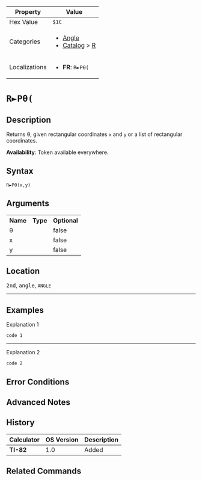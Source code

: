 | Property      | Value |
|---------------|-------|
| Hex Value     | `$1C`|
| Categories    | <ul><li>[Angle](../categories/Angle.md)</li><li>[Catalog](../categories/Catalog.md) > [R](../categories/Catalog.md#R)</li></ul> |
| Localizations | <ul><li><b>FR</b>: `R►Pθ(`</li></ul> |

# `R►Pθ(`

## Description
Returns θ, given rectangular coordinates `x` and `y` or a list of rectangular coordinates.


<b>Availability</b>: Token available everywhere.

## Syntax
`R►Pθ(x,y)`

## Arguments
<table>
<tr><th>Name</th><th>Type</th><th>Optional</th></tr>

<tr><td>θ</td><td></td><td>false</td></tr>

<tr><td>x</td><td></td><td>false</td></tr>

<tr><td>y</td><td></td><td>false</td></tr>

</table>

## Location
<kbd>2nd</kbd>, <kbd>angle</kbd>, `ANGLE`
<hr>

## Examples

Explanation 1
```ti-basic
code 1
```
---
Explanation 2
```ti-basic
code 2
```

## Error Conditions


## Advanced Notes


## History
| Calculator | OS Version | Description |
|------------|------------|-------------|
| <b>TI-82</b> | 1.0 | Added

## Related Commands

    